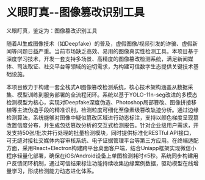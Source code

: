 # 义眼盯真--图像篡改识别工具
义眼盯真，鉴定为：图像篡改识别工具

随着AI生成图像技术（如Deepfake）的普及，虚假图像/视频引发的诈骗、虚假新闻等问题日益严重。当前市场缺乏高效、易用的图像真实性检测工具。本项目基于深度学习技术，开发一套支持多场景、高精度的图像篡改检测系统，满足新闻媒体、司法取证、社交平台等领域的迫切需求，为构建可信数字生态提供关键技术基础设施。

本项目致力于构建一套全栈式AI图像篡改检测系统，核心技术架构涵盖从数据采集、模型训练到服务部署的全流程闭环。系统以基于YOLO-11n-seg改进的多模态检测模型为核心，实现对Deepfake深度伪造、Photoshop局部篡改、图像拼接移植等主流伪造手段的精准识别，检测粒度可细化至像素级篡改轨迹分析。通过边缘检测算法，系统能够对图像中疑似篡改区域进行动态标注，支持以颜色梯度呈现篡改置信度分布，并生成包括篡改分析的交互式检测报告。针对企业级用户需求，开发支持50张/批次并行处理的批量检测模块，同时提供标准化RESTful API接口，可无缝对接社交媒体内容审核系统、电子证据管理平台等第三方应用。在终端适配方面，采用React+Electron构建跨平台桌面客户端，结合Uniapp框架实现微信小程序轻量化部署，确保在iOS/Android设备上单图检测耗时≤5秒。系统同步构建用户反馈闭环机制，通过可信结果标注功能持续收集边缘案例数据，驱动模型在线增量学习，形成检测能力动态进化体系。

